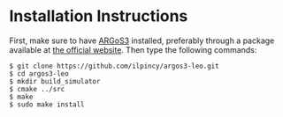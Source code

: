 # Installation Instructions

First, make sure to have [ARGoS3](https://github.com/ilpincy/argos3) installed, preferably through a package available at [the official website](https://www.argos-sim.info/core.php). Then type the following commands:

```console
$ git clone https://github.com/ilpincy/argos3-leo.git
$ cd argos3-leo
$ mkdir build_simulator
$ cmake ../src
$ make
$ sudo make install
```
